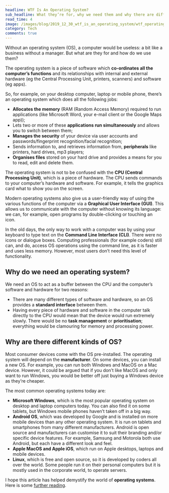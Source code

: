 ```yaml
---
headline: WTF Is An Operating System?
sub_headline: What they’re for, why we need them and why there are different kinds...
read_time: 4
image: /images/blog/2019_12_30_wtf_is_an_operating_system/wtf_operating_system.jpg
category: Tech
comments: true
---
```


Without an operating system (OS), a computer would be useless: a bit like a business without a manager.  But what are they for and how do we use them?

The operating system is a piece of software which **co-ordinates all the computer’s functions** and its relationships with internal and external hardware (eg the Central Processing Unit, printers, scanners) and software (eg apps).

So, for example, on your desktop computer, laptop or mobile phone, there’s an operating system which does all the following jobs:

* **Allocates the memory** (RAM (Random Access Memory) required to run applications (like Microsoft Word, your e-mail client or the Google Maps app));
* Lets two or more of these **applications run simultaneously** and allows you to switch between them;
* **Manages the security** of your device via user accounts and passwords/fingerprint recognition/facial recognition;
* Sends information to, and retrieves information from, **peripherals** like printers, hard drives, mp3 players;
* **Organises files** stored on your hard drive and provides a means for you to read, edit and delete them.

The operating system is not to be confused with the **CPU (Central Processing Unit)**, which is a piece of hardware.  The CPU sends commands to your computer’s hardware and software.  For example, it tells the graphics card what to show you on the screen.

Modern operating systems also give us a user-friendly way of using the various functions of the computer via a **Graphical User Interface (GUI)**.  This allows us to communicate with the computer without knowing its language: we can, for example, open programs by double-clicking or touching an icon.

In the old days, the only way to work with a computer was by using your keyboard to type text on the **Command Line Interface (CLI)**.  There were no icons or dialogue boxes.  Computing professionals (for example coders) still can, and do, access OS operations using the command line, as it is faster and uses less memory.  However, most users don’t need this level of functionality.

## Why do we need an operating system?

We need an OS to act as a buffer between the CPU and the computer’s software and hardware for two reasons:

* There are many different types of software and hardware, so an OS provides a **standard interface** between them.
* Having every piece of hardware and software in the computer talk directly to the CPU would mean that the device would run extremely slowly.  There would be no **task management** or **prioritisation**; everything would be clamouring for memory and processing power.

## Why are there different kinds of OS?

Most consumer devices come with the OS pre-installed.  The operating system will depend on the **manufacturer**.  On some devices, you can install a new OS.  For example, you can run both Windows and MacOS on a Mac device.  However, it could be argued that if you don’t like MacOS and only want to run Windows, you would be better off just buying a Windows device as they’re cheaper.

The most common operating systems today are:

* **Microsoft Windows**, which is the most popular operating system on desktop and laptop computers today.  You can also find it on some tablets, but Windows mobile phones haven’t taken off in a big way.
* **Android OS**, which was developed by Google and is installed on more mobile devices than any other operating system.  It is run on tablets and smartphones from many different manufacturers.  Android is open source and manufacturers can customise it to suit their branding and/or specific device features.  For example, Samsung and Motorola both use Android, but each have a different look and feel.
* **Apple MacOS and Apple iOS**, which run on Apple desktops, laptops and mobile devices.
* **Linux**, which is free and open source, so it is developed by coders all over the world.  Some people run it on their personal computers but it is mostly used in the corporate world, to operate servers.

I hope this article has helped demystify the world of **operating systems**.  Here is some [further reading](https://www.bbc.co.uk/bitesize/guides/ztcdtfr/revision/1).

